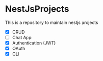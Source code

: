 # NestJsProjects
This is a repository to maintain nestjs projects

- [x] CRUD
- [ ] Chat App
- [x] Authentication (JWT)
- [x] OAuth
- [x] CLI
